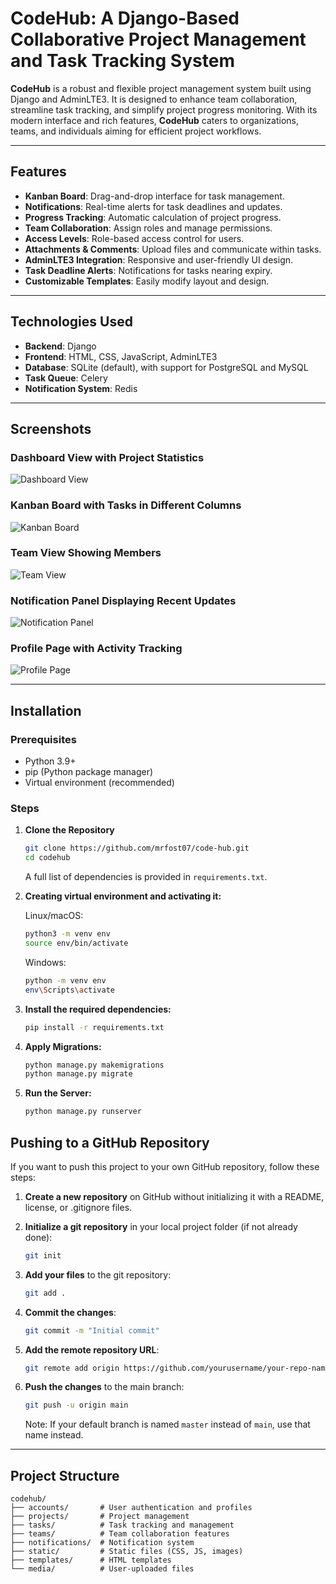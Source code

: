 # **CodeHub: A Django-Based Collaborative Project Management and Task Tracking System**

**CodeHub** is a robust and flexible project management system built using Django and AdminLTE3. It is designed to enhance team collaboration, streamline task tracking, and simplify project progress monitoring. With its modern interface and rich features, **CodeHub** caters to organizations, teams, and individuals aiming for efficient project workflows.

---

## **Features**
- **Kanban Board**: Drag-and-drop interface for task management.
- **Notifications**: Real-time alerts for task deadlines and updates.
- **Progress Tracking**: Automatic calculation of project progress.
- **Team Collaboration**: Assign roles and manage permissions.
- **Access Levels**: Role-based access control for users.
- **Attachments & Comments**: Upload files and communicate within tasks.
- **AdminLTE3 Integration**: Responsive and user-friendly UI design.
- **Task Deadline Alerts**: Notifications for tasks nearing expiry.
- **Customizable Templates**: Easily modify layout and design.

---

## **Technologies Used**
- **Backend**: Django
- **Frontend**: HTML, CSS, JavaScript, AdminLTE3
- **Database**: SQLite (default), with support for PostgreSQL and MySQL
- **Task Queue**: Celery
- **Notification System**: Redis

---

## **Screenshots**

### Dashboard View with Project Statistics
![Dashboard View](/screenshots/dashboard.png)

### Kanban Board with Tasks in Different Columns
![Kanban Board](/screenshots/kanban_board.png)

### Team View Showing Members
![Team View](/screenshots/team_view.png)

### Notification Panel Displaying Recent Updates
![Notification Panel](/screenshots/notification_panel.png)

### Profile Page with Activity Tracking
![Profile Page](/screenshots/profile_page.png)

---

## **Installation**

### **Prerequisites**
- Python 3.9+
- pip (Python package manager)
- Virtual environment (recommended)

### **Steps**
1. **Clone the Repository**
   ```bash
   git clone https://github.com/mrfost07/code-hub.git
   cd codehub
   ```

   A full list of dependencies is provided in `requirements.txt`.

2. **Creating virtual environment and activating it:**
   
   Linux/macOS:
   ```bash
   python3 -m venv env
   source env/bin/activate 
   ```
   
   Windows:
   ```bash
   python -m venv env
   env\Scripts\activate
   ```

3. **Install the required dependencies:**
   ```bash
   pip install -r requirements.txt
   ```
   
4. **Apply Migrations:**
   ```bash
   python manage.py makemigrations
   python manage.py migrate
   ```

5. **Run the Server:**
   ```bash
   python manage.py runserver
   ```

## **Pushing to a GitHub Repository**

If you want to push this project to your own GitHub repository, follow these steps:

1. **Create a new repository** on GitHub without initializing it with a README, license, or .gitignore files.

2. **Initialize a git repository** in your local project folder (if not already done):
   ```bash
   git init
   ```

3. **Add your files** to the git repository:
   ```bash
   git add .
   ```

4. **Commit the changes**:
   ```bash
   git commit -m "Initial commit"
   ```

5. **Add the remote repository URL**:
   ```bash
   git remote add origin https://github.com/yourusername/your-repo-name.git
   ```

6. **Push the changes** to the main branch:
   ```bash
   git push -u origin main
   ```

   Note: If your default branch is named `master` instead of `main`, use that name instead.

---

## **Project Structure**

```
codehub/
├── accounts/       # User authentication and profiles
├── projects/       # Project management 
├── tasks/          # Task tracking and management
├── teams/          # Team collaboration features
├── notifications/  # Notification system
├── static/         # Static files (CSS, JS, images)
├── templates/      # HTML templates
└── media/          # User-uploaded files
```
